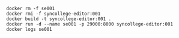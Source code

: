     docker rm -f se001
    docker rmi -f syncollege-editor:001
    docker build -t syncollege-editor:001 .
    docker run -d --name se001 -p 29000:8000 syncollege-editor:001
    docker logs se001